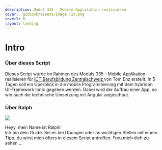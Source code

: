 ```yaml
---
description: Modul 335 - Mobile-Applikation realisieren
cover: .gitbook/assets/image (2).png
coverY: 0
layout: landing
---
```


# Intro

### Über dieses Script

Dieses Script wurde im Rahmen des Moduls 335 - Mobile Applikation realisieren für [ICT Berufsbildung Zentralschweiz ](http://ict-bz.ch) von Tom Enz erstellt. In 5 Tagen soll ein Überblick in die mobile Programmierung mit dem hybriden UI-Framework Ionic gegeben werden. Dabei wird der Aufbau einer App, so wie auch die technische Umsetzung mit Angular angeschaut.

### Über Ralph

![](.gitbook/assets/ralph\_hello.png)

Heyy, mein Name ist Ralph!\
Ich bin dein Guide. Sei es bei Übungen oder an wichtigen Stellen mit einem Tipp, du wirst mich öfters in diesem Script antreffen.  Freu mich dich zu sehen ...
